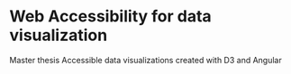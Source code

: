# Web Accessibility for data visualization
Master thesis
Accessible data visualizations created with D3 and Angular